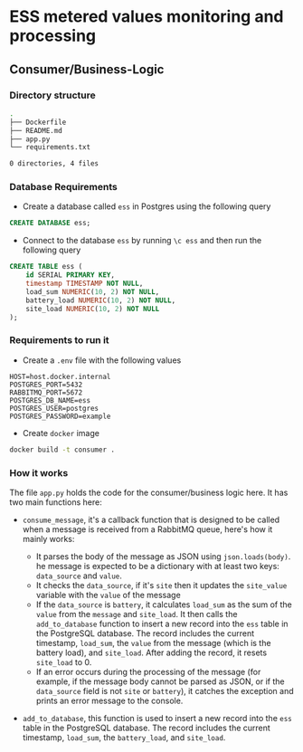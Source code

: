 # ESS metered values monitoring and processing
## Consumer/Business-Logic

### Directory structure 

```bash
.
├── Dockerfile
├── README.md
├── app.py
└── requirements.txt

0 directories, 4 files
```

### Database Requirements

- Create a database called `ess` in Postgres using the following query

```sql
CREATE DATABASE ess;
```

- Connect to the database `ess` by running `\c ess` and then run the following query

```sql
CREATE TABLE ess (
    id SERIAL PRIMARY KEY,
    timestamp TIMESTAMP NOT NULL,
    load_sum NUMERIC(10, 2) NOT NULL,
    battery_load NUMERIC(10, 2) NOT NULL,
    site_load NUMERIC(10, 2) NOT NULL
);
```

### Requirements to run it

- Create a `.env` file with the following values
```
HOST=host.docker.internal
POSTGRES_PORT=5432
RABBITMQ_PORT=5672
POSTGRES_DB_NAME=ess
POSTGRES_USER=postgres
POSTGRES_PASSWORD=example
```

- Create `docker` image 
```bash
docker build -t consumer .
```

### How it works

The file `app.py` holds the code for the consumer/business logic here. It has two main functions here:
- `consume_message`, it's  a callback function that is designed to be called when a message is received from a RabbitMQ queue, here's how it mainly works:
    - It parses the body of the message as JSON using `json.loads(body)`. he message is expected to be a dictionary with at least two keys: `data_source` and `value`.
    - It checks the `data_source`, if it's `site` then it updates the `site_value` variable with the `value` of the message
    - If the `data_source` is `battery`, it calculates `load_sum` as the sum of the `value` from the `message` and `site_load`. It then calls the `add_to_database` function to insert a new record into the `ess` table in the PostgreSQL database. The record includes the current timestamp, `load_sum`, the `value` from the message (which is the battery load), and `site_load`. After adding the record, it resets `site_load` to 0.
    - If an error occurs during the processing of the message (for example, if the message body cannot be parsed as JSON, or if the `data_source` field is not `site` or `battery`), it catches the exception and prints an error message to the console.

- `add_to_database`, this function is used to insert a new record into the `ess` table in the PostgreSQL database. The record includes the current timestamp, `load_sum`, the `battery_load`, and `site_load`.

